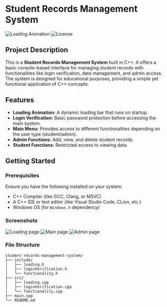 # Student Records Management System

![Loading Animation](https://img.shields.io/badge/loading-bar-blue) ![License](https://img.shields.io/badge/license-MIT-green)

## Project Description

This is a **Student Records Management System** built in C++. It offers a basic console-based interface for managing student records with functionalities like login verification, data management, and admin access. The system is designed for educational purposes, providing a simple yet functional application of C++ concepts.

## Features

- **Loading Animation:** A dynamic loading bar that runs on startup.
- **Login Verification:** Basic password protection before accessing the main system.
- **Main Menu:** Provides access to different functionalities depending on the user type (student/admin).
- **Admin Functions:** Add, view, and delete student records.
- **Student Functions:** Restricted access to viewing data.

## Getting Started

### Prerequisites

Ensure you have the following installed on your system:

- C++ Compiler (like GCC, Clang, or MSVC)
- A C++ IDE or text editor (like Visual Studio Code, CLion, etc.)
- Windows OS (for `Windows.h` dependency)

### Screenshots

![Loading page](images/Img1.png)
![Main page](images/Img2.png)
![Admin page](images/Img3.png)




### File Structure

```plaintext
student-records-management-system/
├── include/
│   ├── loading.h
│   ├── loginVerification.h
│   └── functionality.h
├── src/
│   ├── loading.cpp
│   ├── loginVerification.cpp
│   └── functionality.cpp
├── main.cpp
└── README.md


